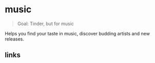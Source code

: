 # music

> Goal: Tinder, but for music

Helps you find your taste in music, discover budding artists and new releases.

## links
